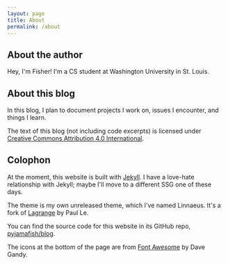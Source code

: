 ```yaml
---
layout: page
title: About
permalink: /about
---
```


## About the author
Hey, I'm Fisher!
I'm a CS student at Washington University in St. Louis.

## About this blog
In this blog,
I plan to document projects I work on, issues I encounter, and things I learn.

The text of this blog (not including code excerpts) is licensed under
[Creative Commons Attribution 4.0 International](https://creativecommons.org/licenses/by/4.0/).

## Colophon
At the moment, this website is built with [Jekyll](https://jekyllrb.com/).
I have a love-hate relationship with Jekyll; maybe I'll move to a different SSG one of these days.

The theme is my own unreleased theme, which I've named Linnaeus.
It's a fork of [Lagrange](https://github.com/LeNPaul/Lagrange) by Paul Le.

You can find the source code for this website in its GitHub repo, [pyjamafish/blog](https://github.com/pyjamafish/blog).

The icons at the bottom of the page are from [Font Awesome](https://fontawesome.com/) by Dave Gandy.
